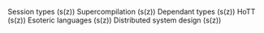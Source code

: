 Session types (s(z))
Supercompilation (s(z))
Dependant types (s(z))
HoTT (s(z))
Esoteric languages (s(z))
Distributed system design (s(z))
